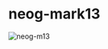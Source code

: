 # neog-mark13
![neog-m13](https://user-images.githubusercontent.com/75125943/132527099-060e1a6c-21b8-40ab-b013-3ae3a245b071.PNG)

